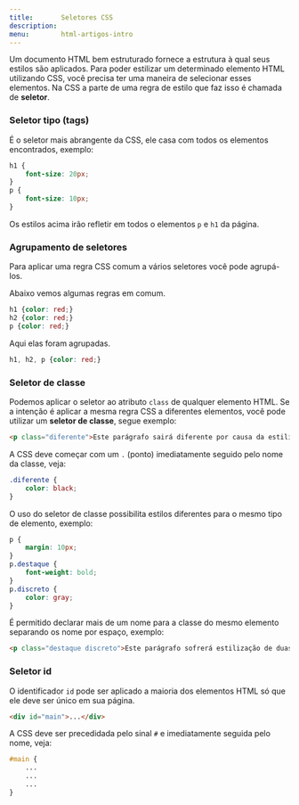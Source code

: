 ```yaml
---
title:       Seletores CSS 
description: 
menu:        html-artigos-intro
---
```


Um documento HTML bem estruturado fornece a estrutura à qual seus estilos são aplicados. Para poder estilizar um
determinado elemento HTML utilizando CSS, você precisa ter uma maneira de selecionar esses elementos. Na CSS a parte
de uma regra de estilo que faz isso é chamada de __seletor__.

### Seletor tipo (tags)

É o seletor mais abrangente da CSS, ele casa com todos os elementos encontrados, exemplo:

```css
h1 {
    font-size: 20px;
}
p {
    font-size: 10px;
}
```

Os estilos acima irão refletir em todos o elementos `p` e `h1` da página.



### Agrupamento de seletores

Para aplicar uma regra CSS comum a vários seletores você pode agrupá-los.

Abaixo vemos algumas regras em comum.

```css
h1 {color: red;}
h2 {color: red;}
p {color: red;}
```

Aqui elas foram agrupadas.

```css
h1, h2, p {color: red;}
```


### Seletor de classe

Podemos aplicar o seletor ao atributo `class` de qualquer elemento HTML. Se a intenção é aplicar a mesma regra CSS a 
diferentes elementos, você pode utilizar um __seletor de classe__, segue exemplo:

```html
<p class="diferente">Este parágrafo sairá diferente por causa da estilização</p>
```

A CSS deve começar com um `.` (ponto) imediatamente seguido pelo nome da classe, veja:

```css
.diferente { 
    color: black;
}
```

O uso do seletor de classe possibilita estilos diferentes para o mesmo tipo de elemento, exemplo:

```css
p {
    margin: 10px;
}
p.destaque { 
    font-weight: bold;
}
p.discreto { 
    color: gray;
}
```

É permitido declarar mais de um nome para a classe do mesmo elemento separando os nome por espaço, exemplo:

```html
<p class="destaque discreto">Este parágrafo sofrerá estilização de duas regras CSS</p>
```


### Seletor id

O identificador `id` pode ser aplicado a maioria dos elementos HTML só que ele deve ser único em sua página.

```html
<div id="main">...</div>
```

A CSS deve ser precedidada pelo sinal `#` e imediatamente seguida pelo nome, veja:

```css
#main {
    ...
    ...
    ...
}
```